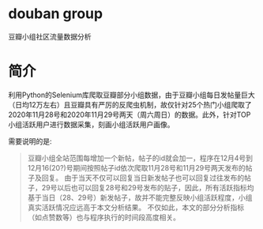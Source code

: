 # douban group
豆瓣小组社区流量数据分析
# 简介
利用Python的Selenium库爬取豆瓣部分小组数据，由于豆瓣小组每日发帖量巨大（日均12万左右）且豆瓣具有严厉的反爬虫机制，故仅针对25个热门小组爬取了2020年11月28号和2020年11月29号两天（周六周日）的数据。此外，针对TOP小组活跃用户进行数据采集，刻画小组活跃用户画像。

需要说明的是:
>豆瓣小组全站范围每增加一个新帖，帖子的id就会加一，程序在12月4号到12月16(20?)号期间按照帖子id依次爬取11月28号和11月29号两天发布的帖子及回复。
>由于当天不仅可以回复当日新发帖子也可以回复过往发布的帖子，29号以后也可以回复28号和29号发布的贴子，因此，所有活跃指标均基于当日（28、29号）新发帖子，故并不能完整反映小组活跃程度，小组真实活跃情况应远高于本文分析结果。
>不仅如此，本文的部分分析指标（如点赞数等）也与程序执行的时间段高度相关。
